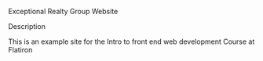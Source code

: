 Exceptional Realty Group Website

Description

This is an example site for the Intro to front end web development Course at Flatiron
